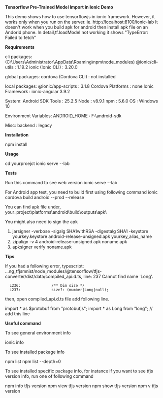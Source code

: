 **Tensorflow Pre-Trained Model Import in Ionic Demo**

This demo shows how to use tensorflowjs in ionic framework.
However, it works only when you run on the server. ie. http://localhost:8100/ionic-lab
It doesn't work when you build apk for android then install apk file on an Andorid phone.
In detail,tf.loadModel not working it shows "TypeError: Failed to fetch"

**Requirements**

cli packages: (C:\Users\Administrator\AppData\Roaming\npm\node_modules)
    @ionic/cli-utils  : 1.19.2
    ionic (Ionic CLI) : 3.20.0

global packages:
    cordova (Cordova CLI) : not installed

local packages:
    @ionic/app-scripts : 3.1.8
    Cordova Platforms  : none
    Ionic Framework    : ionic-angular 3.9.2

System:
    Android SDK Tools : 25.2.5
    Node              : v8.9.1
    npm               : 5.6.0
    OS                : Windows 10

Environment Variables:
    ANDROID_HOME : F:\android-sdk

Misc:
    backend : legacy


**Installation**

npm install

**Usage**

cd yourproejct
ionic serve --lab

**Tests**

Run this command to see web version
ionic serve --lab 

For Android app test, you need to build first using following command
ionic cordova build android --prod --release

You can find apk file under,
your_project\platforms\android\build\outputs\apk\

You might also need to sign the apk
1) jarsigner -verbose -sigalg SHA1withRSA -digestalg SHA1 -keystore yourkey.keystore android-release-unsigned.apk yourkey_alias_name
2) zipalign -v 4 android-release-unsigned.apk noname.apk
3) apksigner verify noname.apk


**Tips**

If you had a following error,
typescript: ...ng_tfjsmnist/node_modules/@tensorflow/tfjs-converter/dist/data/compiled_api.d.ts, line: 237
             Cannot find name 'Long'.

      L236:              /** Dim size */
      L237:              size?: (number|Long|null);

then, open compiled_api.d.ts file add following line.      
      
import * as $protobuf from "protobufjs";
import * as Long from "long"; // add this line


**Useful command**

To see general environment info

ionic info

To see installed package info

npm list
npm list --depth=0

To see installed specific package info, for instance if you want to see tfjs version info, run one of following command

npm info tfjs version
npm view tfjs version
npm show tfjs version
npm v tfjs version